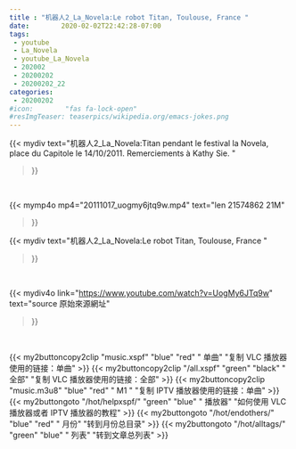 ```yaml
---
title : "机器人2_La_Novela:Le robot Titan, Toulouse, France "
date:        2020-02-02T22:42:28-07:00
tags:
 - youtube
 - La_Novela
 - youtube_La_Novela
 - 202002
 - 20200202
 - 20200202_22
categories:
 - 20200202
#icon:        "fas fa-lock-open"
#resImgTeaser: teaserpics/wikipedia.org/emacs-jokes.png
---
```


{{< mydiv text="机器人2_La_Novela:Titan pendant le festival la Novela, place du Capitole le 14/10/2011. Remerciements à Kathy Sie. "
>}}
<br>


{{< mymp4o mp4="20111017_uogmy6jtq9w.mp4"
text="len 21574862    21M"
>}}


{{< mydiv text="机器人2_La_Novela:Le robot Titan, Toulouse, France "
>}}
<br>

{{< mydiv4o link="https://www.youtube.com/watch?v=UogMy6JTq9w"
text="source 原始來源網址"
>}}


<br>



{{< my2buttoncopy2clip "music.xspf"        "blue"   "red"    " 单曲"  "复制 VLC 播放器使用的链接：单曲" >}} {{< my2buttoncopy2clip "/all.xspf"         "green"  "black"  " 全部"  "复制 VLC 播放器使用的链接：全部" >}} {{< my2buttoncopy2clip "music.m3u8"        "blue"   "red"    " M1 "    "复制 IPTV 播放器使用的链接：单曲" >}} {{< my2buttongoto      "/hot/helpxspf/"    "green"  "blue"   " 播放器" "如何使用 VLC 播放器或者 IPTV 播放器的教程" >}} {{< my2buttongoto      "/hot/endothers/"   "blue"   "red"    " 月份"   "转到月份总目录" >}} {{< my2buttongoto      "/hot/alltags/"     "green"  "blue"   " 列表"   "转到文章总列表" >}} 
